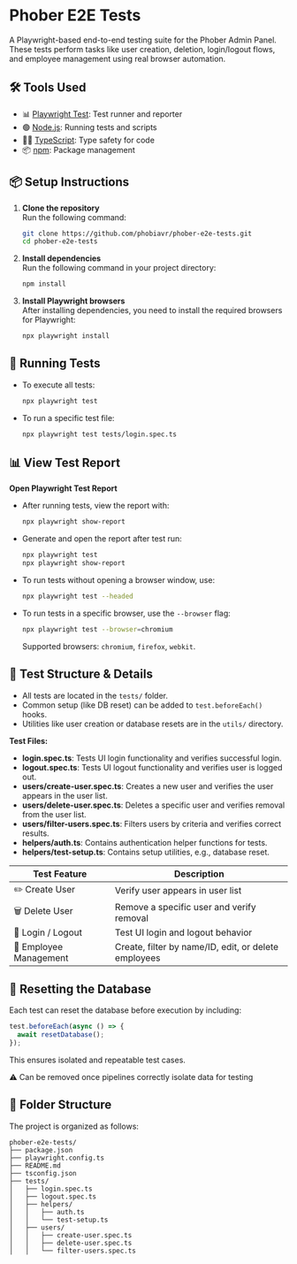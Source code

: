 # Phober E2E Tests

A Playwright-based end-to-end testing suite for the Phober Admin Panel.  
These tests perform tasks like user creation, deletion, login/logout flows, and employee management using real browser automation.
## 🛠️ Tools Used
- 📊 [Playwright Test](https://playwright.dev/docs/test-intro): Test runner and reporter
- 🟢 [Node.js](https://nodejs.org/): Running tests and scripts
- 🧑‍💻 [TypeScript](https://www.typescriptlang.org/): Type safety for code
- 📦 [npm](https://www.npmjs.com/): Package management

## 📦 Setup Instructions

1. **Clone the repository**  
   Run the following command:
   ```bash
   git clone https://github.com/phobiavr/phober-e2e-tests.git
   cd phober-e2e-tests
   ```

2. **Install dependencies**  
   Run the following command in your project directory:
   ```bash
   npm install
   ```
   
3. **Install Playwright browsers**  
   After installing dependencies, you need to install the required browsers for Playwright:
   ```bash
   npx playwright install
   ```

## 🚀 Running Tests
- To execute all tests:
  ```bash
  npx playwright test
  ```
- To run a specific test file:
  ```bash
  npx playwright test tests/login.spec.ts
  ```
  
## 📊 View Test Report
**Open Playwright Test Report**

- After running tests, view the report with:
   ```bash
   npx playwright show-report
   ```

- Generate and open the report after test run:
   ```bash
   npx playwright test
   npx playwright show-report
   ```

- To run tests without opening a browser window, use:
   ```bash
   npx playwright test --headed
   ```

- To run tests in a specific browser, use the `--browser` flag:
   ```bash
   npx playwright test --browser=chromium
   ```
   Supported browsers: `chromium`, `firefox`, `webkit`.

## 🧪 Test Structure & Details
- All tests are located in the `tests/` folder.
- Common setup (like DB reset) can be added to `test.beforeEach()` hooks.
- Utilities like user creation or database resets are in the `utils/` directory.

**Test Files:**
- **login.spec.ts**: Tests UI login functionality and verifies successful login.
- **logout.spec.ts**: Tests UI logout functionality and verifies user is logged out.
- **users/create-user.spec.ts**: Creates a new user and verifies the user appears in the user list.
- **users/delete-user.spec.ts**: Deletes a specific user and verifies removal from the user list.
- **users/filter-users.spec.ts**: Filters users by criteria and verifies correct results.
- **helpers/auth.ts**: Contains authentication helper functions for tests.
- **helpers/test-setup.ts**: Contains setup utilities, e.g., database reset.


| Test Feature            | Description                                          |
| ----------------------- | ---------------------------------------------------- |
| ✏️  Create User         | Verify user appears in user list                     |
| 🗑️  Delete User        | Remove a specific user and verify removal            |
| 👤  Login / Logout      | Test UI login and logout behavior                    |
| 👥  Employee Management | Create, filter by name/ID, edit, or delete employees |

## 🔁 Resetting the Database
Each test can reset the database before execution by including:

```ts
test.beforeEach(async () => {
  await resetDatabase();
});
```
This ensures isolated and repeatable test cases.

⚠️ Can be removed once pipelines correctly isolate data for testing

## 📁 Folder Structure

The project is organized as follows:

```
phober-e2e-tests/
├── package.json
├── playwright.config.ts
├── README.md
├── tsconfig.json
├── tests/
│   ├── login.spec.ts
│   ├── logout.spec.ts
│   ├── helpers/
│   │   ├── auth.ts
│   │   └── test-setup.ts
│   ├── users/
│   │   ├── create-user.spec.ts
│   │   ├── delete-user.spec.ts
│   │   └── filter-users.spec.ts
```